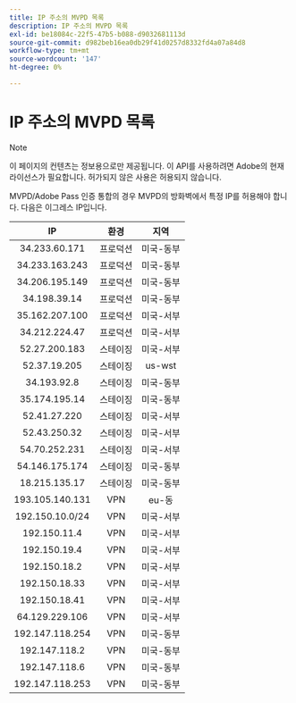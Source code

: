 ```yaml
---
title: IP 주소의 MVPD 목록
description: IP 주소의 MVPD 목록
exl-id: be18084c-22f5-47b5-b088-d9032681113d
source-git-commit: d982beb16ea0db29f41d0257d8332fd4a07a84d8
workflow-type: tm+mt
source-wordcount: '147'
ht-degree: 0%

---
```


# IP 주소의 MVPD 목록

>[!NOTE]
>
>이 페이지의 컨텐츠는 정보용으로만 제공됩니다. 이 API를 사용하려면 Adobe의 현재 라이선스가 필요합니다. 허가되지 않은 사용은 허용되지 않습니다.

MVPD/Adobe Pass 인증 통합의 경우 MVPD의 방화벽에서 특정 IP를 허용해야 합니다. 다음은 이그레스 IP입니다.

| IP | 환경 | 지역 |
| :-------------: | :---------: | :-----: |
| 34.233.60.171 | 프로덕션 | 미국-동부 |
| 34.233.163.243 | 프로덕션 | 미국-동부 |
| 34.206.195.149 | 프로덕션 | 미국-동부 |
| 34.198.39.14 | 프로덕션 | 미국-동부 |
| 35.162.207.100 | 프로덕션 | 미국-서부 |
| 34.212.224.47 | 프로덕션 | 미국-서부 |
| 52.27.200.183 | 스테이징 | 미국-서부 |
| 52.37.19.205 | 스테이징 | us-wst |
| 34.193.92.8 | 스테이징 | 미국-동부 |
| 35.174.195.14 | 스테이징 | 미국-동부 |
| 52.41.27.220 | 스테이징 | 미국-서부 |
| 52.43.250.32 | 스테이징 | 미국-서부 |
| 54.70.252.231 | 스테이징 | 미국-서부 |
| 54.146.175.174 | 스테이징 | 미국-동부 |
| 18.215.135.17 | 스테이징 | 미국-동부 |
| 193.105.140.131 | VPN | eu-동 |
| 192.150.10.0/24 | VPN | 미국-서부 |
| 192.150.11.4 | VPN | 미국-서부 |
| 192.150.19.4 | VPN | 미국-서부 |
| 192.150.18.2 | VPN | 미국-서부 |
| 192.150.18.33 | VPN | 미국-서부 |
| 192.150.18.41 | VPN | 미국-서부 |
| 64.129.229.106 | VPN | 미국-서부 |
| 192.147.118.254 | VPN | 미국-동부 |
| 192.147.118.2 | VPN | 미국-동부 |
| 192.147.118.6 | VPN | 미국-동부 |
| 192.147.118.253 | VPN | 미국-동부 |
